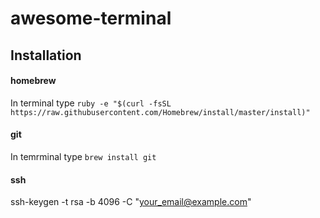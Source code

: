 # awesome-terminal
## Installation

#### homebrew
In terminal type `ruby -e "$(curl -fsSL https://raw.githubusercontent.com/Homebrew/install/master/install)"`

#### git
In temrminal type `brew install git`

#### ssh
ssh-keygen -t rsa -b 4096 -C "your_email@example.com"
